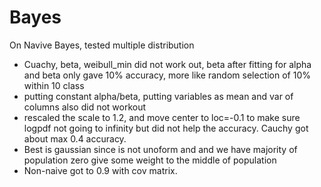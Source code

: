 # Bayes

On Navive Bayes, tested multiple distribution 
- Cuachy, beta, weibull_min did not work out, beta after fitting for alpha and beta only gave 10% accuracy, more like random selection of 10% within 10 class
- putting constant alpha/beta, putting variables as mean and var of columns also did not workout
- rescaled the scale to 1.2, and move center to loc=-0.1  to make sure logpdf not going to infinity but did not help the accuracy. Cauchy got about max 0.4 accuracy.
- Best is gaussian since is not unoform and and we have majority of population zero give some weight to the middle of population
- Non-naive got to 0.9 with cov matrix.
